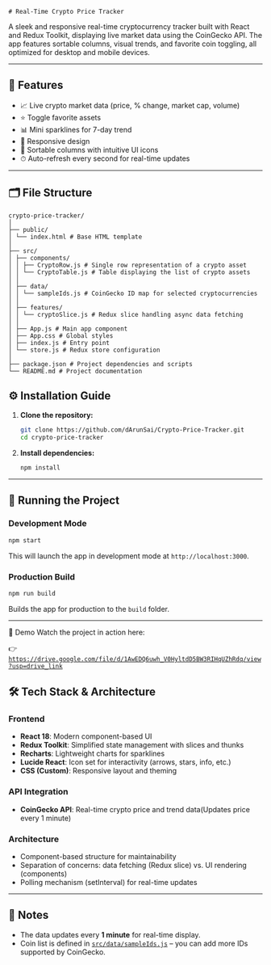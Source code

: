     # Real-Time Crypto Price Tracker

A sleek and responsive real-time cryptocurrency tracker built with React and Redux Toolkit, displaying live market data using the CoinGecko API. The app features sortable columns, visual trends, and favorite coin toggling, all optimized for desktop and mobile devices.

---

## 🚀 Features

- 📈 Live crypto market data (price, % change, market cap, volume)
- ⭐ Toggle favorite assets
- 📊 Mini sparklines for 7-day trend
- 📱 Responsive design
- 🧠 Sortable columns with intuitive UI icons
- ⏱ Auto-refresh every second for real-time updates

---

## 🗂 File Structure

```
crypto-price-tracker/
│
├── public/
│ └── index.html # Base HTML template
│
├── src/
│ ├── components/
│ │ ├── CryptoRow.js # Single row representation of a crypto asset
│ │ └── CryptoTable.js # Table displaying the list of crypto assets
│ │
│ ├── data/
│ │ └── sampleIds.js # CoinGecko ID map for selected cryptocurrencies
│ │
│ ├── features/
│ │ └── cryptoSlice.js # Redux slice handling async data fetching
│ │
│ ├── App.js # Main app component
│ ├── App.css # Global styles
│ ├── index.js # Entry point
│ └── store.js # Redux store configuration
│
├── package.json # Project dependencies and scripts
└── README.md # Project documentation

```

## ⚙️ Installation Guide

1. **Clone the repository:**

   ```bash
   git clone https://github.com/dArunSai/Crypto-Price-Tracker.git
   cd crypto-price-tracker
   ```

2. **Install dependencies:**

   ```bash
   npm install
   ```

---

## 🧪 Running the Project

### Development Mode

```bash
npm start
```

This will launch the app in development mode at `http://localhost:3000`.

### Production Build

```bash
npm run build
```

Builds the app for production to the `build` folder.

---

🎥 Demo
Watch the project in action here:

👉 [`https://drive.google.com/file/d/1AwEDQ6uwh_V0HyltdD5BW3RIHqUZhRdq/view?usp=drive_link`](https://drive.google.com/file/d/1AwEDQ6uwh_V0HyltdD5BW3RIHqUZhRdq/view?usp=drive_link)

## 🛠 Tech Stack & Architecture

### Frontend

- **React 18**: Modern component-based UI
- **Redux Toolkit**: Simplified state management with slices and thunks
- **Recharts**: Lightweight charts for sparklines
- **Lucide React**: Icon set for interactivity (arrows, stars, info, etc.)
- **CSS (Custom)**: Responsive layout and theming

### API Integration

- **CoinGecko API**: Real-time crypto price and trend data(Updates price every 1 minute)

### Architecture

- Component-based structure for maintainability
- Separation of concerns: data fetching (Redux slice) vs. UI rendering (components)
- Polling mechanism (setInterval) for real-time updates

---

## 📌 Notes

- The data updates every **1 minute** for real-time display.
- Coin list is defined in [`src/data/sampleIds.js`](src/data/sampleIds.js) – you can add more IDs supported by CoinGecko.
